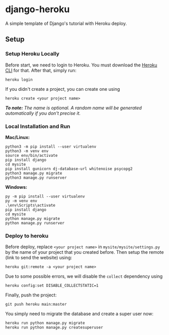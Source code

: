 # django-heroku

A simple template of Django's tutorial with Heroku deploy.

## Setup

### Setup Heroku Locally

Before start, we need to login to Heroku. You must download the [Heroku CLI](https://devcenter.heroku.com/articles/heroku-cli#download-and-install) for that. After that, simply run:

```
heroku login
```

If you didn't create a project, you can create one using

```
heroku create <your project name>
```

***To note:** The name is optional. A random name will be generated automatically if you don't precise it.*

### Local Installation and Run

**Mac/Linux:**

```
python3 -m pip install --user virtualenv
python3 -m venv env
source env/bin/activate
pip install django
cd mysite
pip install gunicorn dj-database-url whitenoise psycopg2
python3 manage.py migrate
python3 manage.py runserver
```

**Windows:**

```
py -m pip install --user virtualenv
py -m venv env
.\env\Scripts\activate
pip install django
cd mysite
python manage.py migrate
python manage.py runserver
```

### Deploy to heroku

Before deploy, replace ``<your project name>`` in ``mysite/mysite/settings.py`` by the name of your project that you created before. Then setup the remote (link to send the website) using:

```
heroku git:remote -a <your project name>
```

Due to some possible errors, we will disable the ``collect`` dependency using

```
heroku config:set DISABLE_COLLECTSTATIC=1 
```

Finally, push the project:

```
git push heroku main:master
```

You simply need to migrate the database and create a super user now:

```
heroku run python manage.py migrate
heroku run python manage.py createsuperuser
```